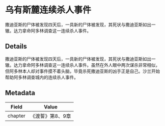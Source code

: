 # 乌有斯麓连续杀人事件
撒迪亚斯的尸体被发现四天后，一具新的尸体被发现，其死状与撒迪亚斯如出一辙。达力拿命阿多林调查这一连续杀人事件。

## Details
撒迪亚斯的尸体被发现四天后，一具新的尸体被发现，其死状与撒迪亚斯如出一辙。达力拿命阿多林调查这一连续杀人事件。虽然在外人眼中两次谋杀非常相似，但阿多林本人却对事件摸不着头脑，毕竟杀死撒迪亚斯的凶手正是自己。沙兰开始帮助阿多林调查城内的连续杀人事件。

## Metadata
| Field | Value |
| ----- | ----- |
| chapter | 《渡誓》第8、9章 |
